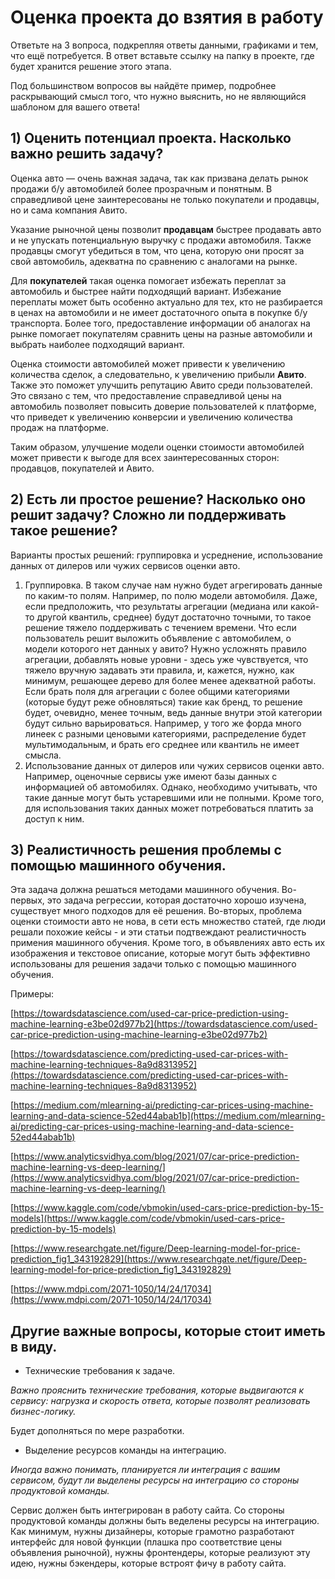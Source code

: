 # Оценка проекта до взятия в работу

Ответьте на 3 вопроса, подкрепляя ответы данными, графиками и тем, 
что ещё потребуется. В ответ вставьте ссылку на папку в проекте, где 
будет хранится решение этого этапа.

Под большинством вопросов вы найдёте пример, подробнее раскрывающий смысл того, что нужно выяснить, но не являющийся шаблоном для вашего ответа!

## **1) Оценить потенциал проекта. Насколько важно решить задачу?**

Оценка авто — очень важная задача, так как призвана делать рынок продажи б/у автомобилей более прозрачным и понятным. В справедливой цене заинтересованы не только покупатели и продавцы, но и сама компания Авито.

Указание рыночной цены позволит **продавцам** быстрее продавать авто и не упускать потенциальную выручку с продажи автомобиля. Также продавцы смогут убедиться в том, что цена, которую они просят за свой автомобиль, адекватна по сравнению с аналогами на рынке.

Для **покупателей** такая оценка помогает избежать переплат за автомобиль и быстрее найти подходящий вариант. Избежание переплаты может быть особенно актуально для тех, кто не разбирается в ценах на автомобили и не имеет достаточного опыта в покупке б/у транспорта. Более того, предоставление информации об аналогах на рынке помогает покупателям сравнить цены на разные автомобили и выбрать наиболее подходящий вариант.

Оценка стоимости автомобилей может привести к увеличению количества сделок, а следовательно, к увеличению прибыли **Авито**. Также это поможет улучшить репутацию Авито среди пользователей. Это связано с тем, что предоставление справедливой цены на автомобиль позволяет повысить доверие пользователей к платформе, что приведет к увеличению конверсии и увеличению количества продаж на платформе.

Таким образом, улучшение модели оценки стоимости автомобилей может привести к выгоде для всех заинтересованных сторон: продавцов, покупателей и Авито. 

## **2) Есть ли простое решение? Насколько оно решит задачу? Сложно ли поддерживать такое решение?**

Варианты простых решений: группировка и усреднение, использование данных от дилеров или чужих сервисов оценки авто.

1. Группировка. В таком случае нам нужно будет агрегировать данные по каким-то полям. Например, по полю модели автомобиля. Даже, если предположить, что результаты агрегации (медиана или какой-то другой квантиль, среднее) будут достаточно точными, то такое решение тяжело поддерживать с течением времени. Что если пользователь решит выложить объявление с автомобилем, о модели которого нет данных у авито?  Нужно усложнять правило агрегации, добавлять новые уровни - здесь уже чувствуется, что тяжело вручную задавать эти правила, и, кажется, нужно, как минимум, решающее дерево для более менее адекватной работы. Если брать поля для агрегации с более общими категориями (которые будут реже обновляться) такие как бренд, то решение будет, очевидно, менее точным, ведь данные внутри этой категории будут сильно варьироваться. Например, у того же форда много линеек с разными ценовыми категориями, распределение будет мультимодальным, и брать его среднее или квантиль не имеет смысла. 
2. Использование данных от дилеров или чужих сервисов оценки авто. Например, оценочные сервисы уже имеют базы данных с информацией об автомобилях. Однако, необходимо учитывать, что такие данные могут быть устаревшими или не полными. Кроме того, для использования таких данных может потребоваться платить за доступ к ним.

## **3) Реалистичность решения проблемы с помощью машинного обучения.**

Эта задача должна решаться методами машинного обучения. Во-первых, это задача регрессии, которая достаточно хорошо изучена, существует много подходов для её решения. Во-вторых, проблема оценки стоимости авто не нова, в сети есть множество статей, где люди решали похожие кейсы - и эти статьи подтвеждают реалистичность примения машинного обучения. Кроме того, в объявлениях авто есть их изображения и текстовое описание, которые могут быть эффективно использованы для решения задачи только с помощью машинного обучения.

Примеры:

[https://towardsdatascience.com/used-car-price-prediction-using-machine-learning-e3be02d977b2](https://towardsdatascience.com/used-car-price-prediction-using-machine-learning-e3be02d977b2)

[https://towardsdatascience.com/predicting-used-car-prices-with-machine-learning-techniques-8a9d8313952](https://towardsdatascience.com/predicting-used-car-prices-with-machine-learning-techniques-8a9d8313952)

[https://medium.com/mlearning-ai/predicting-car-prices-using-machine-learning-and-data-science-52ed44abab1b](https://medium.com/mlearning-ai/predicting-car-prices-using-machine-learning-and-data-science-52ed44abab1b)

[https://www.analyticsvidhya.com/blog/2021/07/car-price-prediction-machine-learning-vs-deep-learning/](https://www.analyticsvidhya.com/blog/2021/07/car-price-prediction-machine-learning-vs-deep-learning/)

[https://www.kaggle.com/code/vbmokin/used-cars-price-prediction-by-15-models](https://www.kaggle.com/code/vbmokin/used-cars-price-prediction-by-15-models)

[https://www.researchgate.net/figure/Deep-learning-model-for-price-prediction_fig1_343192829](https://www.researchgate.net/figure/Deep-learning-model-for-price-prediction_fig1_343192829)

[https://www.mdpi.com/2071-1050/14/24/17034](https://www.mdpi.com/2071-1050/14/24/17034)

## Другие важные вопросы, которые стоит иметь в виду.

- Технические требования к задаче.

*Важно прояснить технические требования, которые выдвигаются к 
сервису: нагрузка и скорость ответа, которые позволят реализовать 
бизнес-логику.*

Будет дополняться по мере разработки.

- Выделение ресурсов команды на интеграцию.

*Иногда важно понимать, планируется ли интеграция с вашим сервисом, 
будут ли выделены ресурсы на интеграцию со стороны продуктовой команды.*

Сервис должен быть интегрирован в работу сайта. Со стороны продуктовой команды должны быть веделены ресурсы на интеграцию. Как минимум, нужны дизайнеры, которые грамотно разработают интерфейс для новой функции (плашка про соответствие цены объявления рыночной), нужны фронтендеры, которые реализуют эту идею, нужны бэкендеры, которые встроят фичу в работу сайта.
